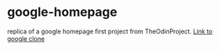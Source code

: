 # google-homepage
replica of a google homepage
first project from TheOdinProject.
[Link to google clone](https://eduka-david.github.io/google-homepage/)
